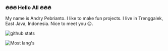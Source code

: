 ### 🔥🔥🔥 Hello All 🔥🔥🔥

My name is Andry Pebrianto. I like to make fun projects. I live in Trenggalek, East Java, Indonesia.
Nice to meet you 😉.

![github stats](https://github-readme-stats.vercel.app/api?username=andry-pebrianto&show_icons=true)

![Most lang's](https://github-readme-stats.vercel.app/api/top-langs/?username=andry-pebrianto&layout=compact)
